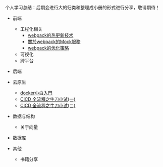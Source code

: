 个人学习总结：后期会进行大的归类和整理成小册的形式进行分享，敬请期待！
- 前端

  - 工程化相关
    - [webpack的热更新技术](https://github.com/chris-envas/Study-notes/blob/master/webpack%E7%9A%84%E7%83%AD%E6%9B%B4%E6%96%B0%E6%8A%80%E6%9C%AF.md)
    - [關於webpack的Mock服務](https://github.com/chris-envas/Study-notes/blob/master/%E9%97%9C%E6%96%BCwebpack%E7%9A%84Mock%E6%9C%8D%E5%8B%99.md)
    - [webpack的优化策略](https://github.com/chris-envas/Study-notes/blob/master/webpack%E7%9A%84%E4%BC%98%E5%8C%96%E7%AD%96%E7%95%A5.md)
  - 可视化
  - 跨平台
- 后端
- 云原生

  - [docker小白入門](https://github.com/chris-envas/Study-notes/blob/master/docker%E5%B0%8F%E7%99%BD%E5%85%A5%E9%96%80.md)
  - [CICD 全流程之牛刀小试(一)](https://github.com/chris-envas/Study-notes/blob/master/CICD%20%E5%85%A8%E6%B5%81%E7%A8%8B%E4%B9%8B%E7%89%9B%E5%88%80%E5%B0%8F%E8%AF%95(%E4%B8%80).md)
  - [CICD 全流程之牛刀小试(二)](https://github.com/chris-envas/Study-notes/blob/master/CICD%20%E5%85%A8%E6%B5%81%E7%A8%8B%E4%B9%8B%E7%89%9B%E5%88%80%E5%B0%8F%E8%AF%95(%E4%BA%8C).md)
- 数据与结构
  - 关于向量
- 数据库
- 其他
  - 书籍分享


